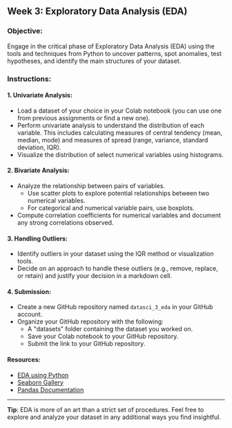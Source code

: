 ## **Week 3: Exploratory Data Analysis (EDA)**

### **Objective**: 
Engage in the critical phase of Exploratory Data Analysis (EDA) using the tools and techniques from Python to uncover patterns, spot anomalies, test hypotheses, and identify the main structures of your dataset.

### **Instructions**:

#### **1. Univariate Analysis:**
- Load a dataset of your choice in your Colab notebook (you can use one from previous assignments or find a new one).
- Perform univariate analysis to understand the distribution of each variable. This includes calculating measures of central tendency (mean, median, mode) and measures of spread (range, variance, standard deviation, IQR).
- Visualize the distribution of select numerical variables using histograms.

#### **2. Bivariate Analysis:**
- Analyze the relationship between pairs of variables. 
  - Use scatter plots to explore potential relationships between two numerical variables.
  - For categorical and numerical variable pairs, use boxplots.
- Compute correlation coefficients for numerical variables and document any strong correlations observed.

#### **3. Handling Outliers:**
- Identify outliers in your dataset using the IQR method or visualization tools.
- Decide on an approach to handle these outliers (e.g., remove, replace, or retain) and justify your decision in a markdown cell.

#### **4. Submission**:
- Create a new GitHub repository named `datasci_3_eda` in your GitHub account.
- Organize your GitHub repository with the following:
  - A "datasets" folder containing the dataset you worked on.
  - Save your Colab notebook to your GitHub repository.
  - Submit the link to your GitHub repository.

#### **Resources:**

- [EDA using Python](https://towardsdatascience.com/exploratory-data-analysis-eda-python-87178e35b14)
- [Seaborn Gallery](https://seaborn.pydata.org/examples/index.html)
- [Pandas Documentation](https://pandas.pydata.org/docs/)

---

**Tip**: EDA is more of an art than a strict set of procedures. Feel free to explore and analyze your dataset in any additional ways you find insightful.
